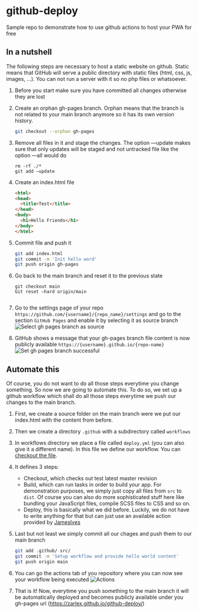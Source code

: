 # github-deploy
Sample repo to demonstrate how to use github actions to host your PWA for free

## In a nutshell
The following steps are necessary to host a static website on github. Static means that GitHub will serve a public
directory with static files (html, css, js, images, ...). You can not run a server with it so no php files or whatsoever.

1. Before you start make sure you have committed all changes otherwise they are lost

2. Create an orphan gh-pages branch. Orphan means that the branch is not related to your main branch anymore so it has its own version history.
   ```bash
   git checkout --orphan gh-pages
   ```
3. Remove all files in it and stage the changes. The option —update makes sure that only updates will be staged and not untracked file like the option —all would do
   ```
   rm -rf ./*
   git add —update
   ```

4. Create an index.html file
   ```html
   <html>
   <head>
     <title>Test</title>
   </head>
   <body>
     <h1>Hello Friends</h1>
   </body>
   </html>
   ```
5. Commit file and push it
   ```bash
   git add index.html
   git commit -m 'Init hello word'
   git push origin gh-pages 
   ```

6. Go back to the main branch and reset it to the previous state
   ```
   git checkout main
   Git reset —hard origin/main


7. Go to the settings page of your repo `https://github.com/{username}/{repo_name}/settings` and go to the section
   `GitHub Pages` and enable it by selecting it as source branch
   ![Select gh pages branch as source](doc/assets/set-gh-pages-branch.png)

8. GitHub shows a message that your gh-pages branch file content is now publicly available `https://{username}.github.io/{repo-name}`
   ![Set gh pages branch successful](doc/assets/gh-pages-success.png)

## Automate this
Of course, you do not want to do all those steps everytime you change something. So now we are going to automate this.
To do so, we set up a github workflow which shall do all those steps everytime we push our changes to the main branch.

1. First, we create a source folder on the main branch were we put our index.html with the content from before.
2. Then we create a directory `.github` with a subdirectory called `workflows`
3. In workflows directory we place a file called `deploy.yml` (you can also give it a different name). In this file
we define our workflow. You can [checkout the file](.github/workflows/deploy.yml).
4. It defines 3 steps:
   
    - Checkout, which checks out test latest master revision
    - Build, which can run tasks in order to build your app. For demonstration purposes,
      we simply just copy all files from `src` to `dist`. Of course you can also do more sophisticated stuff here like bundling
      your JavaScript files, compile SCSS files to CSS and so on.
    - Deploy, this is basically what we did before. Luckily, we do not have to write anything for that but can just use 
      an available action provided by [JamesIves](https://github.com/JamesIves/github-pages-deploy-action)
 5. Last but not least we simply commit all our chages and push them to our main branch
    ```bash
    git add .github/ src/
    git commit -m 'Setup workflow and provide hello world content'
    git push origin main
    ```
 6. You can go the actions tab of you repository where you can now see your workflow being executed
    ![Actions](doc/assets/workflows.png)
    
 7. That is it! Now, everytime you push something to the main branch it will be automatically deployed and becomes publicly
available under you gh-pages url (https://zarlex.github.io/github-deploy/)


